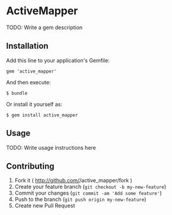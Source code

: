 # ActiveMapper

TODO: Write a gem description

## Installation

Add this line to your application's Gemfile:

    gem 'active_mapper'

And then execute:

    $ bundle

Or install it yourself as:

    $ gem install active_mapper

## Usage

TODO: Write usage instructions here

## Contributing

1. Fork it ( http://github.com/<my-github-username>/active_mapper/fork )
2. Create your feature branch (`git checkout -b my-new-feature`)
3. Commit your changes (`git commit -am 'Add some feature'`)
4. Push to the branch (`git push origin my-new-feature`)
5. Create new Pull Request
